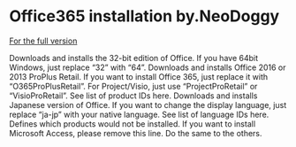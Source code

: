 # Office365 installation by.NeoDoggy

[For the full version](https://msguides.com/microsoft-software-products/install-office-multilanguage.html)


<Value Description>
    <OfficeClientEdition=”32″  x64conputers "64">
Downloads and installs the 32-bit edition of Office. If you have 64bit Windows, just replace “32” with “64”.
    <ID=”ProPlusRetail” no need to change>	
Downloads and installs Office 2016 or 2013 ProPlus Retail. If you want to install Office 365, just replace it with “O365ProPlusRetail”. For Project/Visio, just use “ProjectProRetail” or “VisioProRetail”. See list of product IDs here.
    <ID=”ja-jp” Taiwan use "zh-tw">	
Downloads and installs Japanese version of Office. If you want to change the display language, just replace “ja-jp” with your native language. See list of language IDs here.
    <ExcludeApp ID=”Access” / ask>	
    Defines which products would not be installed. If you want to install Microsoft Access, please remove this line. Do the same to the others.

